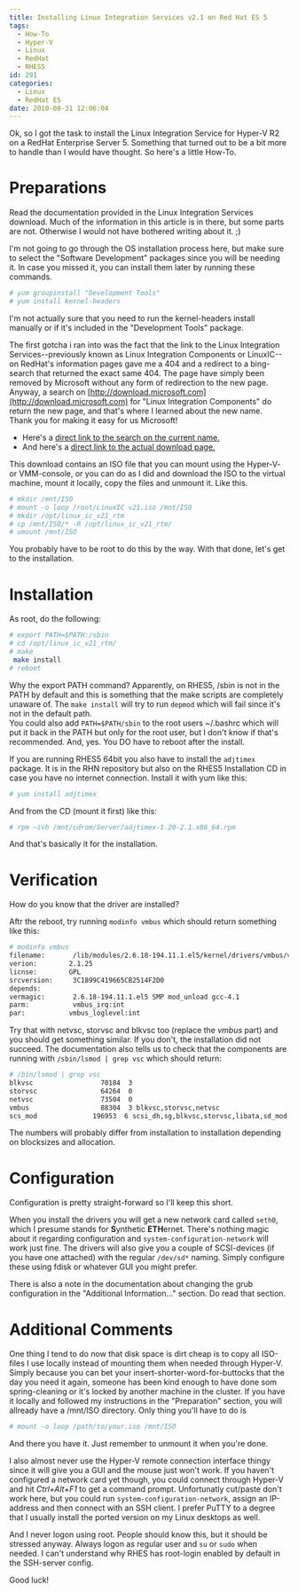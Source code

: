 ```yaml
---
title: Installing Linux Integration Services v2.1 on Red Hat ES 5
tags:
  - How-To
  - Hyper-V
  - Linux
  - RedHat
  - RHES5
id: 291
categories:
  - Linux
  - RedHat ES
date: 2010-08-31 12:06:04
---
```


Ok, so I got the task to install the Linux Integration Service for Hyper-V R2 on a RedHat Enterprise Server 5\. Something that turned out to be a bit more to handle than I would have thought. So here's a little How-To.

# Preparations

Read the documentation provided in the Linux Integration Services download. Much of the information in this article is in there, but some parts are not. Otherwise I would not have bothered writing about it. ;)

I'm not going to go through the OS installation process here, but make sure to select the "Software Development" packages since you will be needing it. In case you missed it, you can install them later by running these commands.

```bash
# yum groupinstall "Development Tools"
# yum install kernel-headers
```

I'm not actually sure that you need to run the kernel-headers install manually or if it's included in the "Development Tools" package.

The first gotcha i ran into was the fact that the link to the Linux Integration Services--previously known as Linux Integration Components or LinuxIC--on RedHat's information pages gave me a 404 and a redirect to a bing-search that returned the exact same 404\. The page have simply been removed by Microsoft without any form of redirection to the new page. Anyway, a search on [http://download.microsoft.com](http://download.microsoft.com) for "Linux Integration Components" do return the new page, and that's where I learned about the new name.  
Thank you for making it easy for us Microsoft!

- Here's a [direct link to the search on the current name.](http://www.microsoft.com/downloads/en/results.aspx?freetext=linux+integration+services&displaylang=en&stype=s_basic)
- And here's a [direct link to the actual download page.](http://www.microsoft.com/downloads/details.aspx?displaylang=en&FamilyID=eee39325-898b-4522-9b4c-f4b5b9b64551)

This download contains an ISO file that you can mount using the Hyper-V- or VMM-console, or you can do as I did and download the ISO to the virtual machine, mount it locally, copy the files and unmount it. Like this.

```bash
# mkdir /mnt/ISO
# mount -o loop /root/LinuxIC v21.iso /mnt/ISO
# mkdir /opt/linux_ic_v21_rtm
# cp /mnt/ISO/* -R /opt/linux_ic_v21_rtm/
# umount /mnt/ISO
```

You probably have to be root to do this by the way.
With that done, let's get to the installation.

# Installation

As root, do the following:

```bash
# export PATH=$PATH:/sbin
# cd /opt/linux_ic_v21_rtm/
# make
 make install
# reboot
```

Why the export PATH command? Apparently, on RHES5, /sbin is not in the PATH by default and this is something that the make scripts are completely unaware of. The `make install` will try to run `depmod` which will fail since it's not in the default path.  
You could also add `PATH=$PATH/sbin` to the root users ~/.bashrc which will put it back in the PATH but only for the root user, but I don't know if that's recommended.
And, yes. You DO have to reboot after the install.

If you are running RHES5 64bit you also have to install the `adjtimex` package. It is in the RHN repository but also on the RHES5 Installation CD in case you have no internet connection. Install it with yum like this:

```bash
# yum install adjtimex
```

And from the CD (mount it first) like this:

```bash
# rpm –ivh /mnt/cdrom/Server/adjtimex-1.20-2.1.x86_64.rpm
```

And that's basically it for the installation.

# Verification

How do you know that the driver are installed?

Aftr the reboot, try running `modinfo vmbus` which should return something like this:

```bash
# modinfo vmbus
filename:       /lib/modules/2.6.18-194.11.1.el5/kernel/drivers/vmbus/vmbus.ko
verion:        2.1.25
licnse:        GPL
srcversion:     3C1899C419665CB2514F2D0
depends:
vermagic:       2.6.18-194.11.1.el5 SMP mod_unload gcc-4.1
parm:           vmbus_irq:int
par:           vmbus_loglevel:int
```

Try that with netvsc, storvsc and blkvsc too (replace the _vmbus_ part) and you should get something similar. If you don't, the installation did not succeed.
The documentation also tells us to check that the components are running with `/sbin/lsmod | grep vsc` which should return:

```bash
# /bin/lsmod | grep vsc
blkvsc                 70184  3
storvsc                64264  0
netvsc                 73504  0
vmbus                  88304  3 blkvsc,storvsc,netvsc
scs_mod              196953  6 scsi_dh,sg,blkvsc,storvsc,libata,sd_mod
```

The numbers will probably differ from installation to installation depending on blocksizes and allocation.

# Configuration

Configuration is pretty straight-forward so I'll keep this short.

When you install the drivers you will get a new network card called `seth0`, which I presume stands for **S**ynthetic **ETH**ernet. There's nothing magic about it regarding configuration and `system-configuration-network` will work just fine.
The drivers will also give you a couple of SCSI-devices (if you have one attached) with the regular `/dev/sd*` naming. Simply configure these using fdisk or whatever GUI you might prefer.

There is also a note in the documentation about changing the grub configuration in the "Additional Information..." section. Do read that section.

# Additional Comments

One thing I tend to do now that disk space is dirt cheap is to copy all ISO-files I use locally instead of mounting them when needed through Hyper-V. Simply because you can bet your insert-shorter-word-for-buttocks that the day you need it again, someone has been kind enough to have done som spring-cleaning or it's locked by another machine in the cluster. If you have it locally and followed my instructions in the "Preparation" section, you will allready have a /mnt/ISO directory. Only thing you'll have to do is

```bash
# mount -o loop /path/to/your.iso /mnt/ISO
```

And there you have it. Just remember to unmount it when you're done.

I also almost never use the Hyper-V remote connection interface thingy since it will give you a GUI and the mouse just won't work. If you haven't configured a network card yet though, you could connect through Hyper-V and hit _Ctrl+Alt+F1_ to get a command prompt. Unfortunatly cut/paste don't work here, but you could run `system-configuration-network`, assign an IP-address and then connect with an SSH client. I prefer PuTTY to a degree that I usually install the ported version on my Linux desktops as well.

And I never logon using root. People should know this, but it should be stressed anyway. Always logon as regular user and `su` or `sudo` when needed. I can't understand why RHES has root-login enabled by default in the SSH-server config.

Good luck!